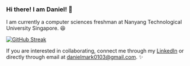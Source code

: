 <h3> Hi there! I am Daniel! 👋</h3>


I am currently a computer sciences freshman at Nanyang Technological University Singapore. 😆

[![GitHub Streak](https://github-readme-streak-stats.herokuapp.com/?user=Danielmark001)](https://git.io/streak-stats)
  
If you are interested in collaborating, connect me through my [LinkedIn](https://www.linkedin.com/in/daniel-mark-6b9b43292?utm_source=share&utm_campaign=share_via&utm_content=profile&utm_medium=android_app) or directly through email at [danielmark0103@gmail.com](https://mail.google.com/mail/u/danielmark0103@gmail.com/#compose). ✨

<!---
Danielmark001/Danielmark001 is a ✨ special ✨ repository because its `README.md` (this file) appears on your GitHub profile.
You can click the Preview link to take a look at your changes.
--->
